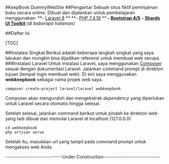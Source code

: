 #KeepBook DummyWebSite
##Pengantar
Sebuah situs fiktif peminjaman buku secara online.
Dibuat dan dijalankan untuk pembelajaran menggunakan:
**- [Laravel 8][1] **
**- [PHP 7.4.19][2] **
**- [Bootstrap 4/5][3]**
**- [Shards UI Toolkit][4]** *(di beberapa halaman)*

##Daftar Isi

[TOC]

##Instalasi Singkat
Berikut adalah beberapa langkah singkat yang saya lakukan dan mungkin bisa dijadikan referensi untuk membuat web serupa.
###Instalasi Laravel
Untuk instalasi Laravel, saya menggunakan [Composer][5] sesuai dengan dokumentasi Laravel. Jalankan command prompt di direktori tujuan (tempat ingin membuat web). Di sini saya menggunakan **webkeepbook** sebagai nama projek web saya.

    composer create-project laravel/laravel webkeepbook

Composer akan mengunduh dan mengekstrak *dependency* yang diperlukan untuk Laravel secara otomatis hingga selesai.

Setelah selesai, jalankan command berikut untuk pindah ke direktori web yang tadi dibuat dan memulai Laravel di localhost (127.0.0.0)

    cd webkeepbook
    php artisan serve

Setelah itu, masukkan url yang tampil pada command prompt untuk mengakses web Anda.

----------------------------Under Construction----------------------------

[1]: https://laravel.com "Laravel"
[2]: https://www.php.net "PHP"
[3]: https://getbootstrap.com "Bootstrap"
[4]:https://designrevision.com/docs/shards/ "Shard"
[5]: https://getcomposer.org "Composer"
